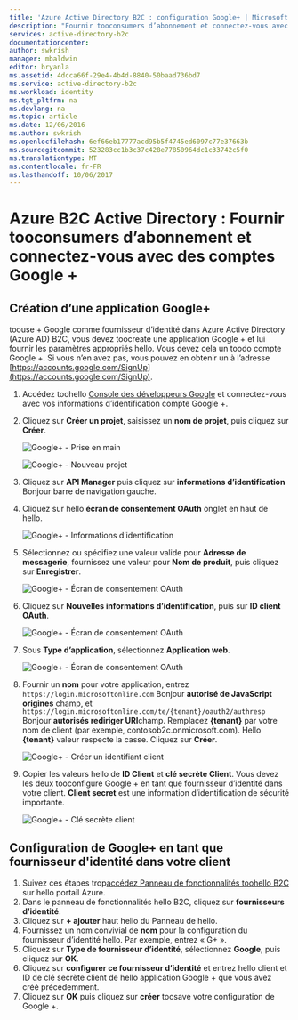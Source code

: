 ```yaml
---
title: 'Azure Active Directory B2C : configuration Google+ | Microsoft Docs'
description: "Fournir tooconsumers d’abonnement et connectez-vous avec des comptes Google + dans vos applications sont sécurisées par Azure Active Directory B2C."
services: active-directory-b2c
documentationcenter: 
author: swkrish
manager: mbaldwin
editor: bryanla
ms.assetid: 4dcca66f-29e4-4b4d-8840-50baad736bd7
ms.service: active-directory-b2c
ms.workload: identity
ms.tgt_pltfrm: na
ms.devlang: na
ms.topic: article
ms.date: 12/06/2016
ms.author: swkrish
ms.openlocfilehash: 6ef66eb17777acd95b5f4745ed6097c77e37663b
ms.sourcegitcommit: 523283cc1b3c37c428e77850964dc1c33742c5f0
ms.translationtype: MT
ms.contentlocale: fr-FR
ms.lasthandoff: 10/06/2017
---
```

# <a name="azure-active-directory-b2c-provide-sign-up-and-sign-in-tooconsumers-with-google-accounts"></a>Azure B2C Active Directory : Fournir tooconsumers d’abonnement et connectez-vous avec des comptes Google +
## <a name="create-a-google-application"></a>Création d’une application Google+
toouse + Google comme fournisseur d’identité dans Azure Active Directory (Azure AD) B2C, vous devez toocreate une application Google + et lui fournir les paramètres appropriés hello. Vous devez cela un toodo compte Google +. Si vous n’en avez pas, vous pouvez en obtenir un à l’adresse [https://accounts.google.com/SignUp](https://accounts.google.com/SignUp).

1. Accédez toohello [Console des développeurs Google](https://console.developers.google.com/) et connectez-vous avec vos informations d’identification compte Google +.
2. Cliquez sur **Créer un projet**, saisissez un **nom de projet**, puis cliquez sur **Créer**.
   
    ![Google+ - Prise en main](./media/active-directory-b2c-setup-goog-app/google-get-started.png)
   
    ![Google+ - Nouveau projet](./media/active-directory-b2c-setup-goog-app/google-new-project.png)
3. Cliquez sur **API Manager** puis cliquez sur **informations d’identification** Bonjour barre de navigation gauche.
4. Cliquez sur hello **écran de consentement OAuth** onglet en haut de hello.
   
    ![Google+ - Informations d’identification](./media/active-directory-b2c-setup-goog-app/google-add-cred.png)
5. Sélectionnez ou spécifiez une valeur valide pour **Adresse de messagerie**, fournissez une valeur pour **Nom de produit**, puis cliquez sur **Enregistrer**.
   
    ![Google+ - Écran de consentement OAuth](./media/active-directory-b2c-setup-goog-app/google-consent-screen.png)
6. Cliquez sur **Nouvelles informations d’identification**, puis sur **ID client OAuth**.
   
    ![Google+ - Écran de consentement OAuth](./media/active-directory-b2c-setup-goog-app/google-add-oauth2-client-id.png)
7. Sous **Type d’application**, sélectionnez **Application web**.
   
    ![Google+ - Écran de consentement OAuth](./media/active-directory-b2c-setup-goog-app/google-web-app.png)
8. Fournir un **nom** pour votre application, entrez `https://login.microsoftonline.com` Bonjour **autorisé de JavaScript origines** champ, et `https://login.microsoftonline.com/te/{tenant}/oauth2/authresp` Bonjour **autorisés rediriger URI**champ. Remplacez **{tenant}** par votre nom de client (par exemple, contosob2c.onmicrosoft.com). Hello **{tenant}** valeur respecte la casse. Cliquez sur **Créer**.
   
    ![Google+ - Créer un identifiant client](./media/active-directory-b2c-setup-goog-app/google-create-client-id.png)
9. Copier les valeurs hello de **ID Client** et **clé secrète Client**. Vous devez les deux tooconfigure Google + en tant que fournisseur d’identité dans votre client. **Client secret** est une information d’identification de sécurité importante.
   
    ![Google+ - Clé secrète client](./media/active-directory-b2c-setup-goog-app/google-client-secret.png)

## <a name="configure-google-as-an-identity-provider-in-your-tenant"></a>Configuration de Google+ en tant que fournisseur d'identité dans votre client
1. Suivez ces étapes trop[accédez Panneau de fonctionnalités toohello B2C](active-directory-b2c-app-registration.md#navigate-to-b2c-settings) sur hello portail Azure.
2. Dans le panneau de fonctionnalités hello B2C, cliquez sur **fournisseurs d’identité**.
3. Cliquez sur **+ ajouter** haut hello du Panneau de hello.
4. Fournissez un nom convivial de **nom** pour la configuration du fournisseur d’identité hello. Par exemple, entrez « G+ ».
5. Cliquez sur **Type de fournisseur d’identité**, sélectionnez **Google**, puis cliquez sur **OK**.
6. Cliquez sur **configurer ce fournisseur d’identité** et entrez hello client et ID de clé secrète client de hello application Google + que vous avez créé précédemment.
7. Cliquez sur **OK** puis cliquez sur **créer** toosave votre configuration de Google +.


